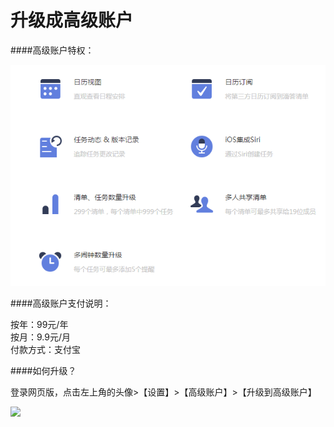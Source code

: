 # 升级成高级账户

####高级账户特权：

![](../images/web2-pro.png)


####高级账户支付说明：

按年：99元/年
<br/>按月：9.9元/月
<br/>付款方式：支付宝


####如何升级？

登录网页版，点击左上角的头像>【设置】>【高级账户】>【升级到高级账户】

![](../images/)





